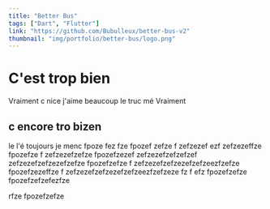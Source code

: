 ```yaml
---
title: "Better Bus"
tags: ["Dart", "Flutter"]
link: "https://github.com/Bubulleux/better-bus-v2"
thumbnail: "img/portfolio/better-bus/logo.png"
---
```


# C'est trop bien

Vraiment c nice j'aime beaucoup le truc mé Vraiment

## c encore tro bizen

le l'é toujours je menc fpoze
fez
fze fpozef 
zefze
f
zefzezef
ezf
zefzezeffze
fpozefze
f
zefzezefzefze
fpozefzezef
zefzezefzefzefzef
zefzezefzefzezefzefze
fpozefzefze
f
zefzezefzefzezefzefzeezfzefze
fpozefzezeffze
f
zefzezefzefzezefzefzeezfzefzeze
fz
f
efz
fpozefzefze
fpozefzefzefezfze

rfze 
fpozefzefze
